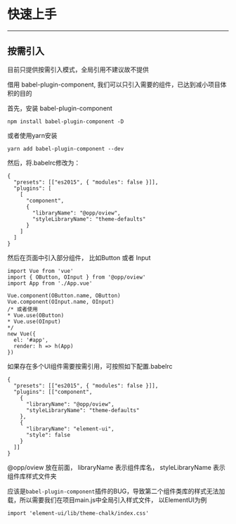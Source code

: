 # 快速上手

---

## 按需引入

目前只提供按需引入模式，全局引用不建议故不提供

借用 babel-plugin-component, 我们可以只引入需要的组件，已达到减小项目体积的目的

首先，安装 babel-plugin-component

    npm install babel-plugin-component -D

或者使用yarn安装

    yarn add babel-plugin-component --dev

然后，将.babelrc修改为：

    {
      "presets": [["es2015", { "modules": false }]],
      "plugins": [
        [
          "component",
          {
            "libraryName": "@opp/oview",
            "styleLibraryName": "theme-defaults"
          }
        ]
      ]
    }

然后在页面中引入部分组件， 比如Button 或者 Input

    import Vue from 'vue'
    import { OButton, OInput } from '@opp/oview'
    import App from './App.vue'

    Vue.component(OButton.name, OButton)
    Vue.component(OInput.name, OInput)
    /* 或者使用
    * Vue.use(OButton)
    * Vue.use(OInput)
    */
    new Vue({
      el: '#app',
      render: h => h(App)
    })

如果存在多个UI组件需要按需引用，可按照如下配置.babelrc

    {
      "presets": [["es2015", { "modules": false }]],
      "plugins": [["component", 
        {
          "libraryName": "@opp/oview",
          "styleLibraryName": "theme-defaults"
        },
        {
          "libraryName": "element-ui",
          "style": false
        }
      ]]
    }  

@opp/oview 放在前面， libraryName 表示组件库名， styleLibraryName 表示组件库样式文件夹

应该是`babel-plugin-component`插件的BUG，导致第二个组件类库的样式无法加载，所以需要我们在项目main.js中全局引入样式文件， 以ElementUI为例

    import 'element-ui/lib/theme-chalk/index.css'






